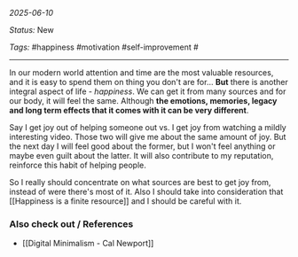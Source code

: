 *2025-06-10*

*Status:* New

*Tags:* #happiness #motivation #self-improvement #

<hr>

In our modern world attention and time are the most valuable resources, and it is easy to spend them on thing you don't are for... **But** there is another integral aspect of life - *happiness*. We can get it from many sources and for our body, it will feel the same. Although **the emotions, memories, legacy and long term effects that it comes with it can be very different**.

Say I get joy out of helping someone out vs. I get joy from watching a mildly interesting video. Those two will give me about the same amount of joy. But the next day I will feel good about the former, but I won't feel anything or maybe even guilt about the latter. It will also contribute to my reputation, reinforce this habit of helping people. 

So I really should concentrate on what sources are best to get joy from, instead of were there's most of it. Also I should take into consideration that [[Happiness is a finite resource]] and I should be careful with it. 


### Also check out / References

- [[Digital Minimalism - Cal Newport]]
